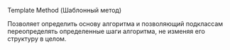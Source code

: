 Template Method (Шаблонный метод)

Позволяет определить основу алгоритма и позволяющий подклассам переопределять определенные шаги алгоритма,
не изменяя его структуру в целом.